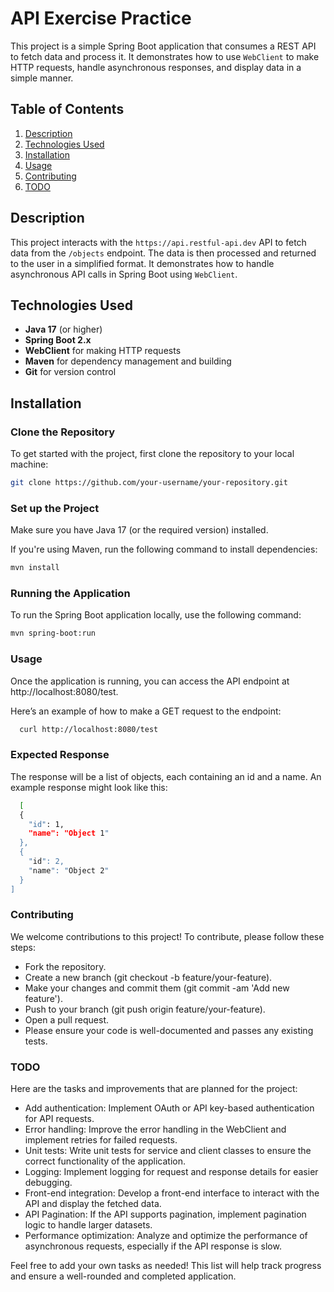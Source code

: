 # API Exercise Practice

This project is a simple Spring Boot application that consumes a REST API to fetch data and process it. It demonstrates how to use `WebClient` to make HTTP requests, handle asynchronous responses, and display data in a simple manner.

## Table of Contents

1. [Description](#description)
2. [Technologies Used](#technologies-used)
3. [Installation](#installation)
4. [Usage](#usage)
5. [Contributing](#contributing)
6. [TODO](#todo)

## Description

This project interacts with the `https://api.restful-api.dev` API to fetch data from the `/objects` endpoint. The data is then processed and returned to the user in a simplified format. It demonstrates how to handle asynchronous API calls in Spring Boot using `WebClient`.

## Technologies Used

- **Java 17** (or higher)
- **Spring Boot 2.x**
- **WebClient** for making HTTP requests
- **Maven** for dependency management and building
- **Git** for version control

## Installation

### Clone the Repository

To get started with the project, first clone the repository to your local machine:

```bash
git clone https://github.com/your-username/your-repository.git
```

### Set up the Project
Make sure you have Java 17 (or the required version) installed.

If you're using Maven, run the following command to install dependencies:

```bash
mvn install
```

### Running the Application
To run the Spring Boot application locally, use the following command:
```bash
mvn spring-boot:run
```

### Usage
Once the application is running, you can access the API endpoint at http://localhost:8080/test.

Here’s an example of how to make a GET request to the endpoint:

```bash
  curl http://localhost:8080/test
```

### Expected Response
The response will be a list of objects, each containing an id and a name. An example response might look like this:

```bash
  [
  {
    "id": 1,
    "name": "Object 1"
  },
  {
    "id": 2,
    "name": "Object 2"
  }
]
```

### Contributing
We welcome contributions to this project! To contribute, please follow these steps:

- Fork the repository.
- Create a new branch (git checkout -b feature/your-feature).
- Make your changes and commit them (git commit -am 'Add new feature').
- Push to your branch (git push origin feature/your-feature).
- Open a pull request.
- Please ensure your code is well-documented and passes any existing tests.

### TODO
Here are the tasks and improvements that are planned for the project:

 - Add authentication: Implement OAuth or API key-based authentication for API requests.
 - Error handling: Improve the error handling in the WebClient and implement retries for failed requests.
 - Unit tests: Write unit tests for service and client classes to ensure the correct functionality of the application.
 - Logging: Implement logging for request and response details for easier debugging.
 - Front-end integration: Develop a front-end interface to interact with the API and display the fetched data.
 - API Pagination: If the API supports pagination, implement pagination logic to handle larger datasets.
 - Performance optimization: Analyze and optimize the performance of asynchronous requests, especially if the API response is slow.

 Feel free to add your own tasks as needed! This list will help track progress and ensure a well-rounded and completed application.
